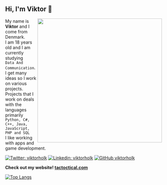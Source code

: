 <h2> Hi, I'm Viktor 👋</h2>
  <img align='right' src="https://33.media.tumblr.com/f36d34d8012806dfc1a7cc23c050f524/tumblr_nrb1qjouY01s2wio8o4_500.gif" width="400">


My name is **Viktor** and I come from Denmark.<br />
I am 18 years old and I am currently studying <br />``Data And Communication``.<br />
I get many ideas so I work on various projects.<br />
Projects that I work on deals with the languages primarily <br>``Python, C#, C++, Java, JavaScript, PHP and SQL``<br />
I like working with apps and game development.

[![Twitter: viktorholk](https://img.shields.io/twitter/follow/viktorholk?style=social)](https://twitter.com/viktorholk)
[![Linkedin: viktorholk](https://img.shields.io/badge/-viktorholk-blue?style=flat-square&logo=Linkedin&logoColor=white&link=https://www.linkedin.com/in/viktorholk/)](https://www.linkedin.com/in/viktorholk/)
[![GitHub viktorholk](https://img.shields.io/github/followers/viktorholk?label=follow&style=social)](https://github.com/viktorholk)

**Check out my website! [tactoctical.com](http://tactoctical.com)**

[![Top Langs](https://github-readme-stats.vercel.app/api/top-langs/?username=viktorholk&layout=compact)](https://github.com/anuraghazra/github-readme-stats)
